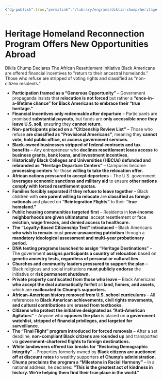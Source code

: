 ```yaml
---
{"dg-publish":true,"permalink":"/library/engrams/diklis-chump/heritage-homeland-reconnection-program-offers-new-opportunities-abroad/","tags":["DC","DC/Racism","DC/H1"]}
---
```


# Heritage Homeland Reconnection Program Offers New Opportunities Abroad
Diklis Chump Declares The African Resettlement Initiative
	Black Americans are offered financial incentives to "return to their ancestral homelands."  
	Those who refuse are stripped of voting rights and classified as "non-citizen residents."
- **Participation framed as a “Generous Opportunity”** – Government propaganda insists that **relocation is not forced** but rather a **“once-in-a-lifetime chance” for Black Americans to embrace their “true heritage.”**
- **Financial incentives only redeemable after departure** – Participants are promised **substantial payouts**, but funds are **only accessible once they leave U.S. soil**, ensuring they **cannot return.**
- **Non-participants placed on a “Citizenship Review List”** – Those who refuse **are classified as “Provisional Americans”**, meaning they **cannot vote, hold public office, or access government services.**
- **Black-owned businesses stripped of federal contracts and tax benefits** – Any entrepreneur who **declines resettlement loses access** to **business grants, bank loans, and investment incentives.**
- **Historically Black Colleges and Universities (HBCUs) defunded and rebranded as “Heritage Departure Centers”** – Campuses become **processing centers** for those **willing to take the relocation offer.**
- **African nations pressured to accept deportees** – The U.S. government **leverages economic sanctions and military aid** to ensure **other nations comply with forced resettlement quotas.**
- **Families forcibly separated if they refuse to leave together** – Black children with **one parent willing to relocate** are **classified as foreign nationals** and placed on **“Reintegration Flights”** to their **“true homeland.”**
- **Public housing communities targeted first** – Residents in **low-income neighborhoods are given ultimatums**: accept resettlement or face **eviction, wage freezes, and denied access to healthcare.**
- **The “Loyalty-Based Citizenship Test” introduced** – Black Americans **who wish to remain** must **prove unwavering patriotism** through a **mandatory ideological assessment and multi-year probationary period.**
- **DNA testing programs launched to assign “Heritage Destinations”** – The government **assigns participants a country of relocation** based on **genetic ancestry tests, regardless of personal or cultural ties.**
- **Churches and community leaders pressured to support the plan** – Black religious and social institutions **must publicly endorse** the initiative or **risk permanent shutdown.**
- **Private property confiscated from those who leave** – Black Americans **who accept the deal automatically forfeit** all **land, homes, and assets**, which are **reallocated to Chump’s supporters.**
- **African-American history removed from U.S. school curriculums** – All references to **Black American achievements, civil rights movements, and cultural contributions** are **erased from textbooks.**
- **Citizens who protest the initiative designated as “Anti-American Agitators”** – Anyone who **opposes the plan** is placed on **a government watchlist, stripped of financial privileges, and targeted for surveillance.**
- **The “Final Flight” program introduced for forced removals** – After a set deadline, **non-compliant Black citizens are rounded up** and transported via **government-chartered flights to foreign destinations.**
- **White landowners offered tax breaks for “Restoring Demographic Integrity”** – Properties formerly owned by **Black citizens are auctioned off at discount rates** to wealthy supporters **of Chump’s administration.**
- **Chump proclaims the program a “Milestone in Racial Harmony”** – In a national address, he declares: **“This is the greatest act of kindness in history. We’re helping them find their true place in the world.”**
